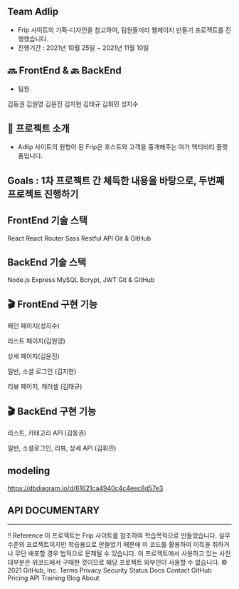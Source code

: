## Team Adlip

- Frip 사이트의 기획-디자인을 참고하여, 팀원들끼리 웹페이지 만들기 프로젝트를 진행했습니다.
- 진행기간 : 2021년 10월 25일 ~ 2021년 11월 10일

## 🔜 FrontEnd & 🔙 BackEnd

- 팀원

김동권
김원영
김윤진
김지현
김태규
김휘민
성지수

## 🌟 프로젝트 소개

- Adlip 사이트의 원형이 된 Frip은 호스트와 고객을 중개해주는 여가 액티비티 플랫폼입니다.

## Goals : 1차 프로젝트 간 체득한 내용을 바탕으로, 두번째 프로젝트 진행하기

## FrontEnd 기술 스택

React
React Router
Sass
Restful API
Git & GitHub

## BackEnd 기술 스택

Node.js
Express
MySQL
Bcrypt, JWT
Git & GitHub

## 🎬 FrontEnd 구현 기능

메인 페이지(성지수)

리스트 페이지(김원영)

상세 페이지(김윤진)

일반, 소셜 로그인 (김지현)

리뷰 페이지, 캐러셀 (김태규)

## 🎬 BackEnd 구현 기능

리스트, 카테고리 API (김동권)

일반, 소셜로그인, 리뷰, 상세 API (김휘민)

## modeling

https://dbdiagram.io/d/61621ca4940c4c4eec8d57e3

## API DOCUMENTARY

---

‼️ Reference
이 프로젝트는 Frip 사이트를 참조하여 학습목적으로 만들었습니다.
실무수준의 프로젝트이지만 학습용으로 만들었기 때문에 이 코드를 활용하여 이득을 취하거나 무단 배포할 경우 법적으로 문제될 수 있습니다.
이 프로젝트에서 사용하고 있는 사진 대부분은 위코드에서 구매한 것이므로 해당 프로젝트 외부인이 사용할 수 없습니다.
© 2021 GitHub, Inc.
Terms
Privacy
Security
Status
Docs
Contact GitHub
Pricing
API
Training
Blog
About
